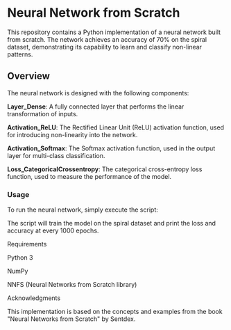 # Neural Network from Scratch
This repository contains a Python implementation of a neural network built from scratch. The network achieves an accuracy of 70% on the spiral dataset, demonstrating its capability to learn and classify non-linear patterns.

## Overview
The neural network is designed with the following components:

**Layer_Dense**:  A fully connected layer that performs the linear transformation of inputs.

**Activation_ReLU**: The Rectified Linear Unit (ReLU) activation function, used for introducing non-linearity into the network.

**Activation_Softmax**: The Softmax activation function, used in the output layer for multi-class classification.

**Loss_CategoricalCrossentropy**: The categorical cross-entropy loss function, used to measure the performance of the model.

### Usage

To run the neural network, simply execute the script:

The script will train the model on the spiral dataset and print the loss and accuracy at every 1000 epochs.

Requirements

Python 3

NumPy

NNFS (Neural Networks from Scratch library)

Acknowledgments

This implementation is based on the concepts and examples from the book "Neural Networks from Scratch" by Sentdex.
